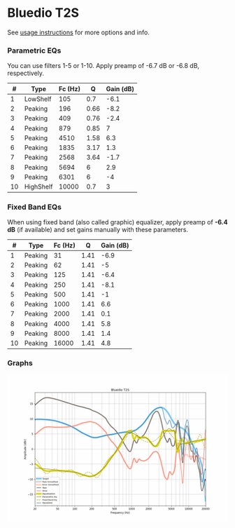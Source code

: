 # Bluedio T2S
See [usage instructions](https://github.com/jaakkopasanen/AutoEq#usage) for more options and info.

### Parametric EQs
You can use filters 1-5 or 1-10. Apply preamp of -6.7 dB or -6.8 dB, respectively.

|   # | Type      |   Fc (Hz) |    Q |   Gain (dB) |
|-----|-----------|-----------|------|-------------|
|   1 | LowShelf  |       105 | 0.7  |        -6.1 |
|   2 | Peaking   |       196 | 0.66 |        -8.2 |
|   3 | Peaking   |       409 | 0.76 |        -2.4 |
|   4 | Peaking   |       879 | 0.85 |         7   |
|   5 | Peaking   |      4510 | 1.58 |         6.3 |
|   6 | Peaking   |      1835 | 3.17 |         1.3 |
|   7 | Peaking   |      2568 | 3.64 |        -1.7 |
|   8 | Peaking   |      5694 | 6    |         2.9 |
|   9 | Peaking   |      6301 | 6    |        -4   |
|  10 | HighShelf |     10000 | 0.7  |         3   |

### Fixed Band EQs
When using fixed band (also called graphic) equalizer, apply preamp of **-6.4 dB** (if available) and set gains manually with these parameters.

|   # | Type    |   Fc (Hz) |    Q |   Gain (dB) |
|-----|---------|-----------|------|-------------|
|   1 | Peaking |        31 | 1.41 |        -6.9 |
|   2 | Peaking |        62 | 1.41 |        -5   |
|   3 | Peaking |       125 | 1.41 |        -6.4 |
|   4 | Peaking |       250 | 1.41 |        -8.1 |
|   5 | Peaking |       500 | 1.41 |        -1   |
|   6 | Peaking |      1000 | 1.41 |         6.6 |
|   7 | Peaking |      2000 | 1.41 |         0.1 |
|   8 | Peaking |      4000 | 1.41 |         5.8 |
|   9 | Peaking |      8000 | 1.41 |         1.4 |
|  10 | Peaking |     16000 | 1.41 |         4.8 |

### Graphs
![](./Bluedio%20T2S.png)
